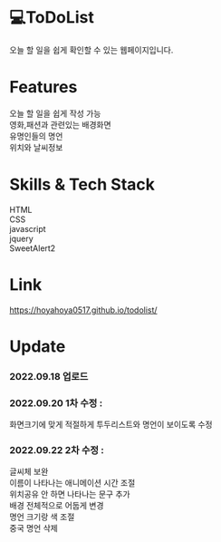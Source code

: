 # 💻ToDoList
오늘 할 일을 쉽게 확인할 수 있는 웹페이지입니다.
# Features
오늘 할 일을 쉽게 작성 가능<br>
영화,패션과 관련있는 배경화면<br>
유명인들의 명언<br>
위치와 날씨정보<br>
# Skills & Tech Stack
HTML<br>
CSS<br>
javascript<br>
jquery<br>
SweetAlert2<br>
# Link
https://hoyahoya0517.github.io/todolist/
# Update
<h3>2022.09.18 업로드 </h3>
<h3>2022.09.20 1차 수정 : </h3>
화면크기에 맞게 적절하게 투두리스트와 명언이 보이도록 수정<br>
<h3>2022.09.22 2차 수정 : </h3>
글씨체 보완<br>
이름이 나타나는 애니메이션 시간 조절<br>
위치공유 안 하면 나타나는 문구 추가<br>
배경 전체적으로 어둡게 변경<br>
명언 크기랑 색 조절<br>
중국 명언 삭제<br>
